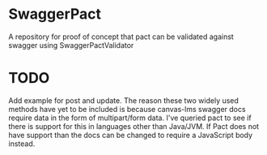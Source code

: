 # SwaggerPact
A repository for proof of concept that pact can be validated against swagger using SwaggerPactValidator

# TODO
Add example for post and update. The reason these two widely used methods have yet to be included is because canvas-lms swagger docs require data in the form of multipart/form data. I've queried pact to see if there is support for this in languages other than Java/JVM. If Pact does not have support than the docs can be changed to require a JavaScript body instead.
